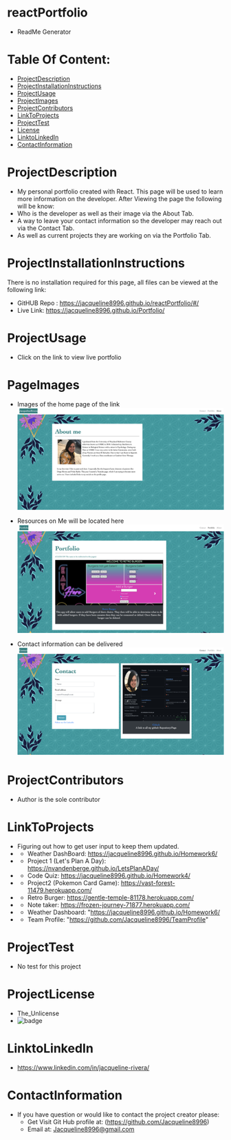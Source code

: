  # reactPortfolio
* ReadMe Generator

# Table Of Content:
* [ProjectDescription](#ProjectDescription)
* [ProjectInstallationInstructions](#ProjectInstallationInstructions)
* [ProjectUsage](#ProjectUsage)
* [ProjectImages](#ProjectImages)
* [ProjectContributors](#ProjectContributors)
* [LinkToProjects](#LinkToProjects)
* [ProjectTest](#ProjectTest)
* [License](#Projectlicense)
* [LinktoLinkedIn](#LinktoLinkedIn)
* [ContactInformation](#ContactInformation)

# ProjectDescription
* My personal portfolio created with React.
  This page will be used to learn more information on the developer. 
  After Viewing the page the following will be know:
*   Who is the developer as well as their image via the About Tab.
*   A way to leave your  contact information so the developer may reach out via the Contact Tab. 
*   As well as current projects they are working on via the Portfolio Tab.

# ProjectInstallationInstructions
  There is no installation required for this page, all files can be viewed at the following link:
* GitHUB Repo : https://jacqueline8996.github.io/reactPortfolio/#/
* Live Link: https://jacqueline8996.github.io/Portfolio/

# ProjectUsage
* Click on the link to view live portfolio

# PageImages 
* Images of the home page of the link 
![alt text](/src/assets/Images/StartProfile.png)

* Resources on Me will be located here 
![alt text](/src/assets/Images/Portfolio.png)

* Contact information can be delivered 
![alt text](/src/assets/Images/Contact.png)

# ProjectContributors
* Author is the sole contributor 

# LinkToProjects
*  Figuring out how to get user input to keep them updated. 
* * Weather DashBoard: https://jacqueline8996.github.io/Homework6/
* * Project 1 (Let's Plan A Day): https://nvandenberge.github.io/LetsPlanADay/
* * Code Quiz: https://jacqueline8996.github.io/Homework4/
* * Project2 (Pokemon Card Game): https://vast-forest-11479.herokuapp.com/
* * Retro Burger: https://gentle-temple-81178.herokuapp.com/
* * Note taker: https://frozen-journey-71877.herokuapp.com/
* * Weather Dashboard: "https://jacqueline8996.github.io/Homework6/
* * Team Profile: "https://github.com/Jacqueline8996/TeamProfile"

# ProjectTest
* No test for this project

# ProjectLicense
* The_Unlicense
* ![badge](https://img.shields.io/static/v1?label=Project_License&message=The_Unlicense&color=teal)

# LinktoLinkedIn
* https://www.linkedin.com/in/jacqueline-rivera/

# ContactInformation
* If you have question or would like to contact the project creator please:
    *  Get Visit Git Hub profile at: (https://github.com/Jacqueline8996)
    *  Email at: Jacqueline8996@gmail.com